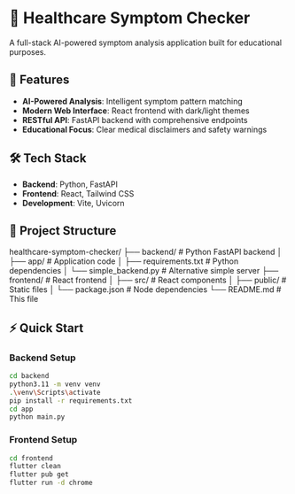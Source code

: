 # 🏥 Healthcare Symptom Checker

A full-stack AI-powered symptom analysis application built for educational purposes.

## 🚀 Features

- **AI-Powered Analysis**: Intelligent symptom pattern matching
- **Modern Web Interface**: React frontend with dark/light themes
- **RESTful API**: FastAPI backend with comprehensive endpoints
- **Educational Focus**: Clear medical disclaimers and safety warnings

## 🛠️ Tech Stack

- **Backend**: Python, FastAPI
- **Frontend**: React, Tailwind CSS
- **Development**: Vite, Uvicorn

## 📁 Project Structure
healthcare-symptom-checker/
├── backend/ # Python FastAPI backend
│ ├── app/ # Application code
│ ├── requirements.txt # Python dependencies
│ └── simple_backend.py # Alternative simple server
├── frontend/ # React frontend
│ ├── src/ # React components
│ ├── public/ # Static files
│ └── package.json # Node dependencies
└── README.md # This file


## ⚡ Quick Start

### Backend Setup
```bash
cd backend
python3.11 -m venv venv
.\venv\Scripts\activate
pip install -r requirements.txt
cd app
python main.py
```
### Frontend Setup
```bash
cd frontend
flutter clean 
flutter pub get
flutter run -d chrome

